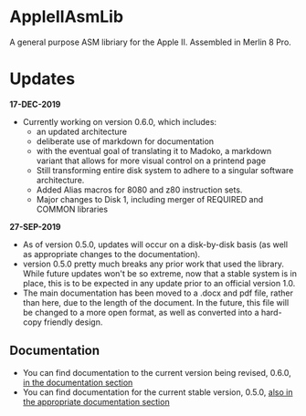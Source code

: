 # AppleIIAsmLib

A general purpose ASM libriary for the Apple II. Assembled in Merlin 8 Pro.

# Updates

__17-DEC-2019__

- Currently working on version 0.6.0, which includes:
  - an updated architecture
  - deliberate use of markdown for documentation
   - with the eventual goal of translating it to Madoko, a markdown variant that allows for more visual control on a printend page
  - Still transforming entire disk system to adhere to a singular software architecture. 
  - Added Alias macros for 8080 and z80 instruction sets.
  - Major changes to Disk 1, including merger of REQUIRED and COMMON libraries

__27-SEP-2019__

- As of version 0.5.0, updates will occur on a disk-by-disk basis (as well as appropriate changes to the documentation). 
- version 0.5.0 pretty much breaks any prior work that used the library. While future updates won't be so extreme, now that a stable system is in place, this is to be expected in any update prior to an official version 1.0.
- The main documentation has been moved to a .docx and pdf file, rather than here, due to the length of the document. In the future, this file will be changed to a more open format, as well as converted into a hard-copy friendly design.

## Documentation

- You can find documentation to the current version being revised, 0.6.0, [in the documentation section](./documentation/0.6.0/) 
- You can find documentation for the current stable version, 0.5.0, [also in the appropriate documentation section](./documentation/0.5.0/) 

